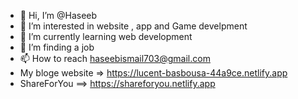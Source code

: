 - 👋 Hi, I’m @Haseeb
- 👀 I’m interested in  website , app and Game develpment  
- 🌱 I’m currently learning  web development
- 💞️ I’m finding a job
- 📫 How to reach haseebismail703@gmail.com
- My bloge website => https://lucent-basbousa-44a9ce.netlify.app
- ShareForYou ==> https://shareforyou.netlify.app
<!---
Haseebismail703/Haseebismail703 is a ✨ special ✨ repository because its `README.md` (this file) appears on your GitHub profile.
You can click the Preview link to take a look at your changes.
--->
